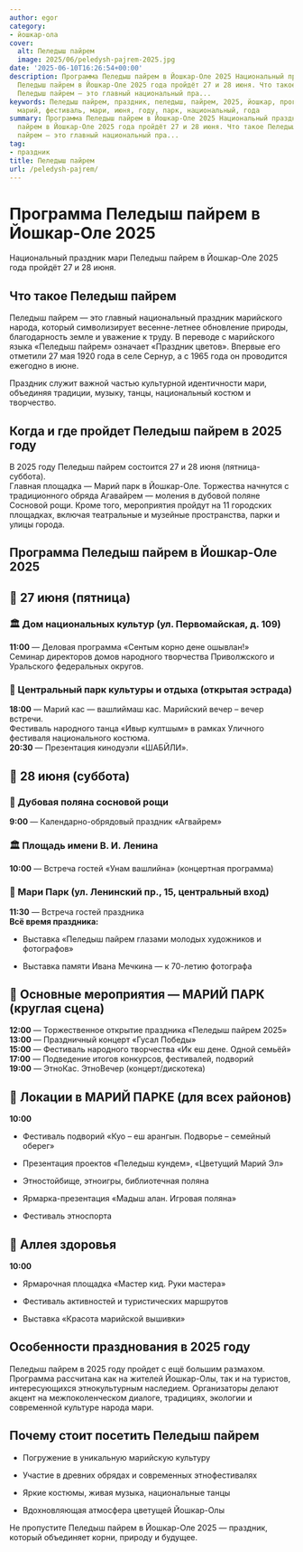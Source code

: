 ```yaml
---
author: egor
category:
- йошкар-ола
cover:
  alt: Пеледыш пайрем
  image: 2025/06/peledysh-pajrem-2025.jpg
date: '2025-06-10T16:26:54+00:00'
description: Программа Пеледыш пайрем в Йошкар-Оле 2025 Национальный праздник мари
  Пеледыш пайрем в Йошкар-Оле 2025 года пройдёт 27 и 28 июня. Что такое Пеледыш пайрем
  Пеледыш пайрем — это главный национальный пра...
keywords: Пеледыш пайрем, праздник, пеледыш, пайрем, 2025, йошкар, программа, оле,
  марий, фестиваль, мари, июня, году, парк, национальный, года
summary: Программа Пеледыш пайрем в Йошкар-Оле 2025 Национальный праздник мари Пеледыш
  пайрем в Йошкар-Оле 2025 года пройдёт 27 и 28 июня. Что такое Пеледыш пайрем Пеледыш
  пайрем — это главный национальный пра...
tag:
- праздник
title: Пеледыш пайрем
url: /peledysh-pajrem/
---
```


# Программа Пеледыш пайрем в Йошкар-Оле 2025

Национальный праздник мари Пеледыш пайрем в Йошкар-Оле 2025 года пройдёт 27 и 28 июня.

## Что такое Пеледыш пайрем

Пеледыш пайрем — это главный национальный праздник марийского народа, который символизирует весенне-летнее обновление природы, благодарность земле и уважение к труду. В переводе с марийского языка «Пеледыш пайрем» означает «Праздник цветов». Впервые его отметили 27 мая 1920 года в селе Сернур, а с 1965 года он проводится ежегодно в июне.

Праздник служит важной частью культурной идентичности мари, объединяя традиции, музыку, танцы, национальный костюм и творчество.

## Когда и где пройдет Пеледыш пайрем в 2025 году

В 2025 году Пеледыш пайрем состоится 27 и 28 июня (пятница-суббота).  
Главная площадка — Марий парк в Йошкар-Оле. Торжества начнутся с традиционного обряда Агавайрем — моления в дубовой поляне Сосновой рощи. Кроме того, мероприятия пройдут на 11 городских площадках, включая театральные и музейные пространства, парки и улицы города.

## Программа Пеледыш пайрем в Йошкар-Оле 2025

## 📅 27 июня (пятница)

### 🏛 Дом национальных культур (ул. Первомайская, д. 109)

**11:00** — Деловая программа «Сентым корно дене ошывлан!»  
Семинар директоров домов народного творчества Приволжского и Уральского федеральных округов.

### 🌳 Центральный парк культуры и отдыха (открытая эстрада)

**18:00** — Марий кас — вашлиймаш кас. Марийский вечер – вечер встречи.  
Фестиваль народного танца «Ивыр култшым» в рамках Уличного фестиваля национального костюма.  
**20:30** — Презентация кинодуэли «ШАБЙЛИ».

## 📅 28 июня (суббота)

### 🌲 Дубовая поляна сосновой рощи

**9:00** — Календарно-обрядовый праздник «Агвайрем»

### 🏛 Площадь имени В. И. Ленина

**10:00** — Встреча гостей «Унам вашлийна» (концертная программа)

### 🚶 Мари Парк (ул. Ленинский пр., 15, центральный вход)

**11:30** — Встреча гостей праздника  
**Всё время праздника:**

- Выставка «Пеледыш пайрем глазами молодых художников и фотографов»

- Выставка памяти Ивана Мечкина — к 70-летию фотографа

## 🎤 Основные мероприятия — МАРИЙ ПАРК (круглая сцена)

**12:00** — Торжественное открытие праздника «Пеледыш пайрем 2025»  
**13:00** — Праздничный концерт «Гусал Победы»  
**15:00** — Фестиваль народного творчества «Ик еш дене. Одной семьёй»  
**17:00** — Подведение итогов конкурсов, фестивалей, подворий  
**19:00** — ЭтноКас. ЭтноВечер (концерт/дискотека)

## 🎪 Локации в МАРИЙ ПАРКЕ (для всех районов)

**10:00**

- Фестиваль подворий «Куо – еш арангын. Подворье – семейный оберег»

- Презентация проектов «Пеледыш кундем», «Цветущий Марий Эл»

- Этностойбище, этноигры, библиотечная поляна

- Ярмарка-презентация «Мадыш алан. Игровая поляна»

- Фестиваль этноспорта

## 🌿 Аллея здоровья

**10:00**

- Ярмарочная площадка «Мастер кид. Руки мастера»

- Фестиваль активностей и туристических маршрутов

- Выставка «Красота марийской вышивки»

## Особенности празднования в 2025 году

Пеледыш пайрем в 2025 году пройдет с ещё большим размахом. Программа рассчитана как на жителей Йошкар-Олы, так и на туристов, интересующихся этнокультурным наследием. Организаторы делают акцент на межпоколенческом диалоге, традициях, экологии и современной культуре народа мари.

## Почему стоит посетить Пеледыш пайрем

- Погружение в уникальную марийскую культуру

- Участие в древних обрядах и современных этнофестивалях

- Яркие костюмы, живая музыка, национальные танцы

- Вдохновляющая атмосфера цветущей Йошкар-Олы

Не пропустите Пеледыш пайрем в Йошкар-Оле 2025 — праздник, который объединяет корни, природу и будущее.